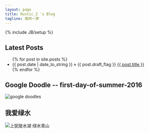 ```yaml
---
layout: page
title: Rustic_Z 's Blog
tagline: 南柯一梦
---
```

{% include JB/setup %}

## Latest Posts

<ul class="posts">
  {% for post in site.posts %}
    <li><span>{{ post.date | date_to_string }}</span> &raquo; {{ post.draft_flag }} <a href="{{ BASE_PATH }}{{ post.url }}">{{ post.title }}</a></li>
  {% endfor %}
</ul>

## Google Doodle -- first-day-of-summer-2016  
![google doodles](https://www.google.com/logos/doodles/2016/first-day-of-summer-2016-northern-hemisphere-5669295896920064-hp2x.gif)  

## 我爱绿水  
![上犹陡水湖 绿水青山](http://rustic.img-cn-qingdao.aliyuncs.com/myCollege/IMG_20160610_143824.jpg@888w)  
